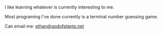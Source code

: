 I like learning whatever is currently interesting to me.

Most programing I've done currently is a terminal number guessing game.

Can email me: ethan@godofplants.net
